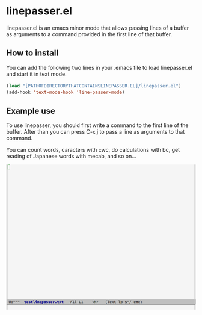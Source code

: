 # linepasser.el
linepasser.el is an emacs minor mode that allows passing lines of a buffer as arguments to a command provided in the first line of that buffer.


## How to install

You can add the following two lines in your .emacs file to load linepasser.el and start it in text mode.

```lsp
(load "[PATHOFDIRECTORYTHATCONTAINSLINEPASSER.EL]/linepasser.el")
(add-hook 'text-mode-hook 'line-passer-mode)
```

## Example use

To use linepasser, you should first write a command to the first line of the buffer. After than you can press C-x j to pass a line as arguments to that command.

You can count words, caracters with cwc, do calculations with bc, get reading of Japanese words with mecab, and so on...

![linepasser](linepasser20230220.gif)
